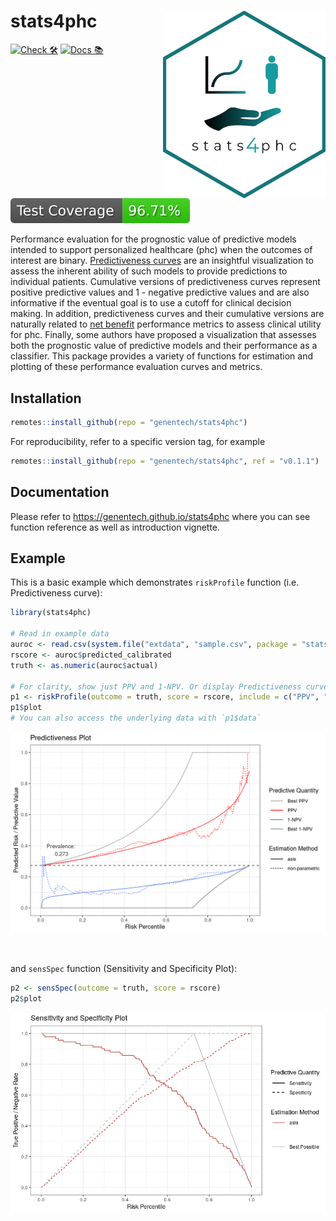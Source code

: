 # stats4phc <img src="man/figures/logo.png" align="right" width="260px" height="300px" />

<!-- start badges -->
[![Check 🛠](https://github.com/genentech/stats4phc/actions/workflows/check.yaml/badge.svg)](https://genentech.github.io/stats4phc/unit-test-report/)
[![Docs 📚](https://github.com/genentech/stats4phc/actions/workflows/docs.yaml/badge.svg)](https://genentech.github.io/stats4phc/)
[![Code Coverage 📔](https://raw.githubusercontent.com/genentech/stats4phc/_xml_coverage_reports/data/main/badge.svg)](https://genentech.github.io/stats4phc/coverage-report/)
<!-- end badges -->

Performance evaluation for the prognostic value of predictive models intended to 
support personalized healthcare (phc) when the outcomes of interest are binary. 
<a href="https://pubmed.ncbi.nlm.nih.gov/17982157/" target="_blank">Predictiveness curves</a>
are an insightful visualization to assess the inherent ability of such 
models to provide predictions to individual patients. Cumulative versions of predictiveness 
curves represent positive predictive values and 1 - negative predictive values and are also 
informative if the eventual goal is to use a cutoff for clinical decision making. 
In addition, predictiveness curves and their cumulative versions are naturally related to 
<a href="https://www.bmj.com/content/352/bmj.i6" target="_blank">net benefit</a>
performance metrics to assess clinical utility for phc. Finally, some authors have 
proposed a visualization that assesses both the prognostic value of predictive models and 
their performance as a classifier. This package provides a variety of functions for estimation 
and plotting of these performance evaluation curves and metrics.


## Installation

``` r
remotes::install_github(repo = "genentech/stats4phc")
```

For reproducibility, refer to a specific version tag, for example

``` r
remotes::install_github(repo = "genentech/stats4phc", ref = "v0.1.1")
```


## Documentation

Please refer to https://genentech.github.io/stats4phc 
where you can see function reference as well as introduction vignette.

## Example

This is a basic example which demonstrates `riskProfile` function (i.e. Predictiveness curve):

``` r
library(stats4phc)

# Read in example data
auroc <- read.csv(system.file("extdata", "sample.csv", package = "stats4phc"))
rscore <- auroc$predicted_calibrated
truth <- as.numeric(auroc$actual)

# For clarity, show just PPV and 1-NPV. Or display Predictiveness curve by using "PC"
p1 <- riskProfile(outcome = truth, score = rscore, include = c("PPV", "1-NPV"))
p1$plot
# You can also access the underlying data with `p1$data`
```

![](man/figures/readme_p1.png)

<br/>

and `sensSpec` function (Sensitivity and Specificity Plot):

```r
p2 <- sensSpec(outcome = truth, score = rscore)
p2$plot
```

![](man/figures/readme_p2.png)
